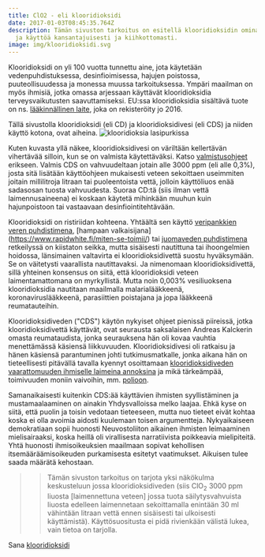 ```yaml
---
title: ClO2 - eli klooridioksidi
date: 2017-01-03T08:45:35.764Z
description: Tämän sivuston tarkoitus on esitellä klooridioksidin ominaisuuksia
  ja käyttöä kansantajuisesti ja kiihkottomasti.
image: img/klooridioksidi.svg
---
```



Klooridioksidi on yli 100 vuotta tunnettu aine, jota käytetään vedenpuhdistuksessa, desinfioimisessa, hajujen poistossa, puuteollisuudessa ja monessa muussa tarkoituksessa. Ympäri maailman on myös ihmisiä, jotka omassa arjessaan käyttävät klooridioksidia terveysvaikutusten saavuttamiseksi. EU:ssa klooridioksidia sisältävä tuote on ns. [lääkinnällinen laite](https://xit.fi/bf), joka on rekisteröity jo 2016.

Tällä sivustolla klooridioksidi (eli CD) ja klooridioksidivesi (eli CDS) ja niiden käyttö kotona, ovat aiheina.
![klooridioksia lasipurkissa](img/klooridioksidi-cds-vesipullo-ruisku-tiukka.jpg "Klooridioksia lasipurkissa")

Kuten kuvasta yllä näkee, klooridioksidivesi on väriltään kellertävän vihertävää silloin, kun se on valmista käytettäväksi. Katso [valmistusohjeet](/post/raaka-aineet-kun-teen-klooridioksidia-kotona/) erikseen. Valmis CDS on vahvuudeltaan jotain alle 3000 ppm (eli alle 0,3%), josta sitä lisätään käyttöohjeen mukaisesti veteen sekoittaen useimmiten joitain millilitroja litraan tai puoleentoista vettä, jolloin käyttöliuos enää sadasosan tuosta vahvuudesta. Suoraa CD:tä (siis ilman vettä laimennusaineena) ei koskaan käytetä mihinkään muuhun kuin hajunpoistoon tai vastaavaan desinfiointitehtävään.

Klooridioksidi on ristiriidan kohteena. Yhtäältä sen käyttö [veripankkien veren puhdistimena](https://patents.google.com/patent/US5240829A/en), [hampaan valkaisijana] (https://www.rapidwhite.fi/miten-se-toimii/) tai [juomaveden puhdistimena](http://www.fsih.fi/wp-content/uploads/2016/10/Juomaveden_puhdistaminen_8.1.2013.pdf)  retkeilyssä on kiistaton seikka, mutta sisäisesti nautittuna tai ihoongelmien hoidossa, länsimainen valtavirta ei klooridioksidivettä suostu hyväksymään. Se on väitetysti vaarallista nautittavaksi. Ja nimenomaan klooridioksidivettä, sillä yhteinen konsensus on siitä, että klooridioksidi veteen laimentamattomana on myrkyllistä. Mutta noin 0,003% vesiliuoksena klooridioksidia nautitaan maailmalla malarialääkkeenä, koronaviruslääkkeenä, parasiittien poistajana ja jopa lääkkeenä reumatauteihin.

Klooridioksidiveden ("CDS") käytön nykyiset ohjeet pienissä piireissä, jotka klooridioksidivettä käyttävät, ovat seurausta saksalaisen Andreas Kalckerin omasta reumataudista, jonka seurauksena hän oli kovaa vauhtia menettämässä käsiensä liikkuvuuden. Klooridioksidivesi oli ratkaisu ja hänen käsiensä parantuminen johti tutkimusmatkalle, jonka aikana hän on tieteellisesti pitävällä tavalla kyennyt osoittamaan [klooridioksidiveden vaarattomuuden ihmiselle laimeina annoksina](https://andreaskalcker.com/wp-content/uploads/2016/04/2.-Controlled-Clinical-Evaluations-of-Clo2-in-Man.pdf) ja mikä tärkeämpää, toimivuuden moniin vaivoihin, mm. [polioon](https://andreaskalcker.com/wp-content/uploads/2016/04/Mechanisms-of-Inactivation-of-Poliovirus-by-Chlorine-Dioxide7.pdf).

Samanaikaisesti kuitenkin CDS:ää käyttävien ihmisten syyllistäminen ja mustamaalaaminen on ainakin Yhdysvalloissa melko laajaa. Ehkä kyse on siitä, että puolin ja toisin vedotaan tieteeseen, mutta nuo tieteet eivät kohtaa koska ei olla avoimia aidosti kuulemaan toisen argumentteja. Nykyaikaiseen demokratiaan sopii huonosti Neuvostoliiton aikainen ihmisten leimaaminen mielisairaaksi, koska heillä oli virallisesta narratiivista poikkeavia mielipiteitä. Yhtä huonosti ihmisoikeuksien maailmaan sopivat kehollisen itsemääräämisoikeuden purkamisesta esitetyt vaatimukset. Aikuisen tulee saada määrätä kehostaan.

>> Tämän sivuston tarkoitus on tarjota yksi näkökulma keskusteluun jossa klooridioksidiveden (siis ClO<sub>2</sub> 3000 ppm liuosta [laimennettuna veteen] jossa tuota säilytysvahvuista liuosta edelleen laimennetaan sekoittamalla enintään 30 ml vähintään litraan vettä ennen sisäisesti tai ulkoisesti käyttämistä). Käyttösuositusta ei pidä rivienkään välistä lukea, vain tietoa on tarjolla.


Sana [klooridioksidi](https://en.wiktionary.org/wiki/klooridioksidi)